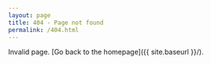 ```yaml
---
layout: page
title: 404 - Page not found
permalink: /404.html
---
```


Invalid page. [Go back to the homepage]({{ site.baseurl }}/).
